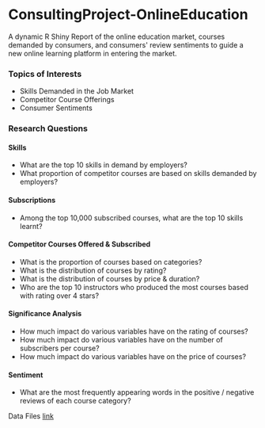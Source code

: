 # ConsultingProject-OnlineEducation
A dynamic R Shiny Report of the online education market, courses demanded by consumers, and consumers' review sentiments to guide a new online learning platform in entering the market.
  
### Topics of Interests
* Skills Demanded in the Job Market
* Competitor Course Offerings
* Consumer Sentiments  

### Research Questions
#### Skills
* What are the top 10 skills in demand by employers?
* What proportion of competitor courses are based on skills demanded by employers?

#### Subscriptions
* Among the top 10,000 subscribed courses, what are the top 10 skills learnt?

#### Competitor Courses Offered & Subscribed
* What is the proportion of courses based on categories?
* What is the distribution of courses by rating?
* What is the distribution of courses by price & duration?
* Who are the top 10 instructors who produced the most courses based with rating over 4 stars?

#### Significance Analysis
* How much impact do various variables have on the rating of courses?
* How much impact do various variables have on the number of subscribers per course?
* How much impact do various variables have on the price of courses?

#### Sentiment
* What are the most frequently appearing words in the positive / negative reviews of each course category?

Data Files [link](https://drive.google.com/drive/folders/1H8JjqyZ1vVWAClIZXdw8ZfyqPdRoxoMm?usp=sharing)
